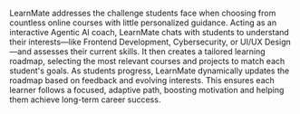 LearnMate addresses the challenge students face when choosing from countless online courses with little personalized guidance. Acting as an interactive Agentic AI coach, LearnMate chats with students to understand their interests—like Frontend Development, Cybersecurity, or UI/UX Design—and assesses their current skills. It then creates a tailored learning roadmap, selecting the most relevant courses and projects to match each student's goals. As students progress, LearnMate dynamically updates the roadmap based on feedback and evolving interests. This ensures each learner follows a focused, adaptive path, boosting motivation and helping them achieve long-term career success.
